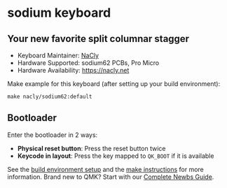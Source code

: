 # sodium keyboard

## Your new favorite split columnar stagger

* Keyboard Maintainer: [NaCly](https://github.com/Na-Cly)
* Hardware Supported: sodium62 PCBs, Pro Micro
* Hardware Availability: https://nacly.net

Make example for this keyboard (after setting up your build environment):

    make nacly/sodium62:default

## Bootloader

Enter the bootloader in 2 ways:

* **Physical reset button**: Press the reset button twice
* **Keycode in layout**: Press the key mapped to `QK_BOOT` if it is available


See the [build environment setup](https://docs.qmk.fm/#/getting_started_build_tools) and the [make instructions](https://docs.qmk.fm/#/getting_started_make_guide) for more information. Brand new to QMK? Start with our [Complete Newbs Guide](https://docs.qmk.fm/#/newbs).
